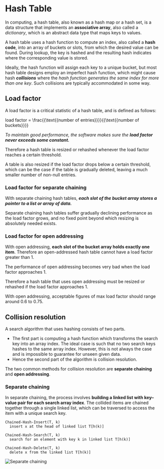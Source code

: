 # Hash Table

In computing, a hash table, also known as a hash map or a hash set, is a data structure that implements an **associative array**, also called a *dictionary*, which is an abstract data type that maps keys to values. 

A hash table uses a hash function to compute an index, also called a **hash code**, into an array of buckets or slots, from which the desired value can be found. During lookup, the key is hashed and the resulting hash indicates where the corresponding value is stored.

Ideally, the hash function will assign each key to a unique bucket, but most hash table designs employ an imperfect hash function, which might cause hash ***collisions*** where the *hash function generates the same index for more than one key*. Such collisions are typically accommodated in some way.

## Load factor

A load factor is a critical statistic of a hash table, and is defined as follows:

load factor = \frac{{\text{{number of entries}}}}{{\text{{number of buckets}}}}

*To maintain good performance, the software makes sure the **load factor never exceeds some constant.***

Therefore a hash table is resized or rehashed whenever the load factor reaches a certain threshold.

A table is also resized if the load factor drops below a certain threshold, which can be the case if the table is gradually deleted, leaving a much smaller number of non-null entries.

### Load factor for separate chaining

With separate chaining hash tables, ***each slot of the bucket array stores a pointer to a list or array of data.***

Separate chaining hash tables suffer gradually declining performance as the load factor grows, and no fixed point beyond which resizing is absolutely needed exists.

### Load factor for open addressing

With open addressing, **each slot of the bucket array holds exactly one item**. Therefore an open-addressed hash table cannot have a load factor greater than 1.

The performance of open addressing becomes very bad when the load factor approaches 1.

Therefore a hash table that uses open addressing must be resized or rehashed if the load factor approaches 1.

With open addressing, acceptable figures of max load factor should range around 0.6 to 0.75.

## Collision resolution

A search algorithm that uses hashing consists of two parts. 
- The first part is computing a hash function which transforms the search key into an array index. The ideal case is such that no two search keys hashes to the same array index. However, this is not always the case and is impossible to guarantee for unseen given data.
- Hence the second part of the algorithm is collision resolution. 

The two common methods for collision resolution are **separate chaining** and **open addressing**.

### Separate chaining

In separate chaining, the process involves **building a linked list with key–value pair for each search array index**. 
The collided items are chained together through a single linked list, which can be traversed to access the item with a unique search key.

```
Chained-Hash-Insert(T, k)
  insert x at the head of linked list T[h(k)]

Chained-Hash-Search(T, k)
  search for an element with key k in linked list T[h(k)]

Chained-Hash-Delete(T, k)
  delete x from the linked list T[h(k)]
  ```

![Separate chaining](./images/separate-chaining.svg)

